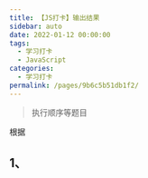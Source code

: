 ```yaml
---
title: 【JS打卡】输出结果
sidebar: auto
date: 2022-01-12 00:00:00
tags: 
  - 学习打卡
  - JavaScript
categories: 
  - 学习打卡
permalink: /pages/9b6c5b51db1f2/
---
```


> 执行顺序等题目

<!-- more -->

根据

## 1、


